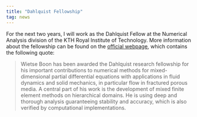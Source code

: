 ```yaml
---
title: "Dahlquist Fellowship"
tag: news
---
```


For the next two years, I will work as the Dahlquist Fellow at the Numerical Analysis division of the KTH Royal Institute of Technology.
More information about the fellowship can be found on the [official webpage](https://www.kth.se/math/the-dahlquist-resear/the-dahlquist-research-fellowship-1.856773), which contains the following quote:

> Wietse Boon has been awarded the Dahlquist research fellowship for his important contributions to numerical methods for mixed-dimensional partial differential equations with applications in fluid dynamics and solid mechanics, in particular flow in fractured porous media. A central part of his work is the development of mixed finite element methods on hierarchical domains. He is using deep and thorough analysis guaranteeing stability and accuracy, which is also verified by computational implementations.

